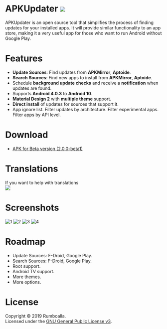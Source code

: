 # APKUpdater [![](https://github.com/rumboalla/apkupdater/workflows/Android%20Build/badge.svg)](https://github.com/rumboalla/apkupdater/actions?query=workflow%3A%22Android+Build%22)
APKUpdater is an open source tool that simplifies the process of finding updates for your installed apps. It will provide similar functionality to an app store, making it a very useful app for those who want to run Android without Google Play.

# Features
* **Update Sources**: Find updates from **APKMirror**, **Aptoide**.
* **Search Sources**: Find new apps to install from **APKMirror**, **Aptoide**.
* Schedule **background update checks** and receive a **notification** when updates are found.
* Supports **Android 4.0.3** to **Android 10**.
* **Material Design 2** with **multiple theme** support.
* **Direct install** of updates for sources that support it.
* App ignore list. Filter updates by architecture. Filter experimental apps. Filter apps by API level.

# Download
* [APK for Beta version (2.0.0-beta1)](https://github.com/rumboalla/apkupdater/releases/download/2.0.0-beta1/apkupdater-2.0.0-beta1.apk)

# Translations
If you want to help with translations  
[<img src="https://poeditor.com/public/images/logo_small.png">](https://poeditor.com/join/project/NWTNMrPFj8)

# Screenshots
![1](https://github.com/rumboalla/apkupdater/raw/2.x/screenshots/screenshot_0001.png) ![2](https://github.com/rumboalla/apkupdater/raw/2.x/screenshots/screenshot_0002.png)
![3](https://github.com/rumboalla/apkupdater/raw/2.x/screenshots/screenshot_0003.png) ![4](https://github.com/rumboalla/apkupdater/raw/2.x/screenshots/screenshot_0004.png)

# Roadmap
* Update Sources: F-Droid, Google Play.
* Search Sources: F-Droid, Google Play.
* Root support.
* Android TV support.
* More themes.
* More options.

# License
Copyright &copy; 2019 Rumboalla.  
Licensed under the [GNU General Public License v3](https://www.gnu.org/licenses/gpl-3.0.en.html).

